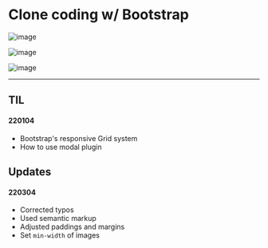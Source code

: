# Clone coding w/ Bootstrap

![image](https://user-images.githubusercontent.com/93528293/156593462-b48daa3a-30f8-46de-94aa-68419b92f752.png)

![image](https://user-images.githubusercontent.com/93528293/156593529-b0c3d2d6-0149-4811-a57f-48cbfbab53e5.png)

![image](https://user-images.githubusercontent.com/93528293/156593594-dffb9597-8007-4863-b751-abbfa38de11f.png)

---

## TIL

#### 220104

- Bootstrap's responsive Grid system
- How to use modal plugin

## Updates

#### 220304

- Corrected typos
- Used semantic markup
- Adjusted paddings and margins
- Set `min-width` of images
